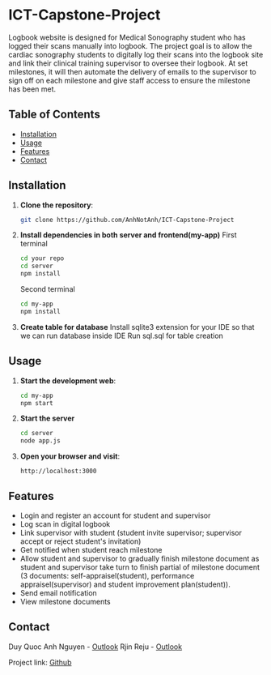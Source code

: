 # ICT-Capstone-Project
Logbook website is designed for Medical Sonography student who has logged their scans manually into logbook. 
The project goal is to allow the cardiac sonography students to digitally log their scans into the logbook site and link their clinical training supervisor to oversee their logbook. At set milestones, it will then automate the delivery of emails to the supervisor to sign off on each milestone and give staff access to ensure the milestone has been met.

## Table of Contents
- [Installation](#installation)
- [Usage](#usage)
- [Features](#features)
- [Contact](#contact)

## Installation

1. **Clone the repository**:
    ```bash
    git clone https://github.com/AnhNotAnh/ICT-Capstone-Project
    ```

2. **Install dependencies in both server and frontend(my-app)**
    First terminal
    ```bash
    cd your repo
    cd server
    npm install
    ```
    Second terminal
    ```bash
    cd my-app
    npm install
    ```

3. **Create table for database**
    Install sqlite3 extension for your IDE so that we can run database inside IDE
    Run sql.sql for table creation
    

## Usage

1. **Start the development web**:
    ```bash
    cd my-app
    npm start
    ```

2. **Start the server**
    ```bash
    cd server
    node app.js

2. **Open your browser and visit**:
    ```
    http://localhost:3000
    ```

## Features

- Login and register an account for student and supervisor
- Log scan in digital logbook
- Link supervisor with student (student invite supervisor; supervisor accept or reject student's invitation)
- Get notified when student reach milestone
- Allow student and supervisor to gradually finish milestone document as student and supervisor take turn to finish partial of milestone document (3 documents: self-appraisel(student), performance appraisel(supervisor) and student improvement plan(student)).
- Send email notification
- View milestone documents

## Contact

Duy Quoc Anh Nguyen - [Outlook](ngudy105@mymail.unisa.edu.au)
Rjin Reju - [Outlook](rijyy001@mymail.unisa.edu.au)

Project link: [Github](https://github.com/AnhNotAnh/ICT-Capstone-Project)